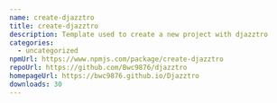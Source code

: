 ```yaml
---
name: create-djazztro
title: create-djazztro
description: Template used to create a new project with djazztro
categories:
  - uncategorized
npmUrl: https://www.npmjs.com/package/create-djazztro
repoUrl: https://github.com/Bwc9876/djazztro
homepageUrl: https://bwc9876.github.io/Djazztro
downloads: 30
---
```

